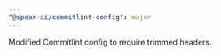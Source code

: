 ```yaml
---
"@spear-ai/commitlint-config": major
---
```


Modified Commitlint config to require trimmed headers.
